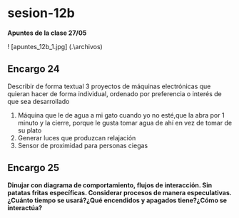 # sesion-12b

**Apuntes de la clase 27/05**

! [apuntes_12b_1.jpg] (.\archivos)

## Encargo 24

Describir de forma textual 3 proyectos de máquinas electrónicas que quieran hacer de forma individual, ordenado por preferencia o interés de que sea desarrollado

1. Máquina que le de agua a mi gato cuando yo no esté,que la abra por 1 minuto y la cierre, porque le gusta tomar agua de ahí en vez de tomar de su plato
2. Generar luces que produzcan relajación
3. Sensor de proximidad para personas ciegas

## Encargo 25

**Dinujar con diagrama de comportamiento, flujos de interacción. Sin patatas fritas específicas. Considerar procesos de manera especulativas. ¿Cuánto tiempo se usará?¿Qué encendidos y apagados tiene?¿Cómo se interactúa?**
